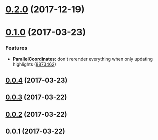 <a name="0.2.0"></a>
# [0.2.0](https://github.com/neptunejs/react-parcoords/compare/v0.1.0...v0.2.0) (2017-12-19)



<a name="0.1.0"></a>
# [0.1.0](https://github.com/neptunjs/react-parcoords/compare/v0.0.4...v0.1.0) (2017-03-23)


### Features

* **ParallelCoordinates:** don't rerender everything when only updating highlights ([8873462](https://github.com/neptunjs/react-parcoords/commit/8873462))



<a name="0.0.4"></a>
## [0.0.4](https://github.com/neptunjs/react-parcoords/compare/v0.0.3...v0.0.4) (2017-03-23)



<a name="0.0.3"></a>
## [0.0.3](https://github.com/neptunjs/react-parcoords/compare/v0.0.2...v0.0.3) (2017-03-22)



<a name="0.0.2"></a>
## [0.0.2](https://github.com/neptunjs/react-parcoords/compare/v0.0.1...v0.0.2) (2017-03-22)



<a name="0.0.1"></a>
## 0.0.1 (2017-03-22)




